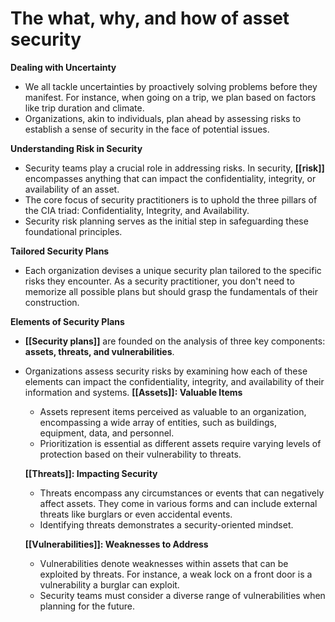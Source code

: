 
# The what, why, and how of asset security

**Dealing with Uncertainty**
- We all tackle uncertainties by proactively solving problems before they manifest. For instance, when going on a trip, we plan based on factors like trip duration and climate.
- Organizations, akin to individuals, plan ahead by assessing risks to establish a sense of security in the face of potential issues.

**Understanding Risk in Security**
- Security teams play a crucial role in addressing risks. In security, **[[risk]]** encompasses anything that can impact the confidentiality, integrity, or availability of an asset.
- The core focus of security practitioners is to uphold the three pillars of the CIA triad: Confidentiality, Integrity, and Availability.
- Security risk planning serves as the initial step in safeguarding these foundational principles.

**Tailored Security Plans**
- Each organization devises a unique security plan tailored to the specific risks they encounter. As a security practitioner, you don't need to memorize all possible plans but should grasp the fundamentals of their construction.

**Elements of Security Plans**
- **[[Security plans]]** are founded on the analysis of three key components: **assets, threats, and vulnerabilities**.
- Organizations assess security risks by examining how each of these elements can impact the confidentiality, integrity, and availability of their information and systems.
	**[[Assets]]: Valuable Items**
	- Assets represent items perceived as valuable to an organization, encompassing a wide array of entities, such as buildings, equipment, data, and personnel.
	- Prioritization is essential as different assets require varying levels of protection based on their vulnerability to threats.
	
	**[[Threats]]: Impacting Security**
	- Threats encompass any circumstances or events that can negatively affect assets. They come in various forms and can include external threats like burglars or even accidental events.
	- Identifying threats demonstrates a security-oriented mindset.
	
	**[[Vulnerabilities]]: Weaknesses to Address**
	- Vulnerabilities denote weaknesses within assets that can be exploited by threats. For instance, a weak lock on a front door is a vulnerability a burglar can exploit.
	- Security teams must consider a diverse range of vulnerabilities when planning for the future.
